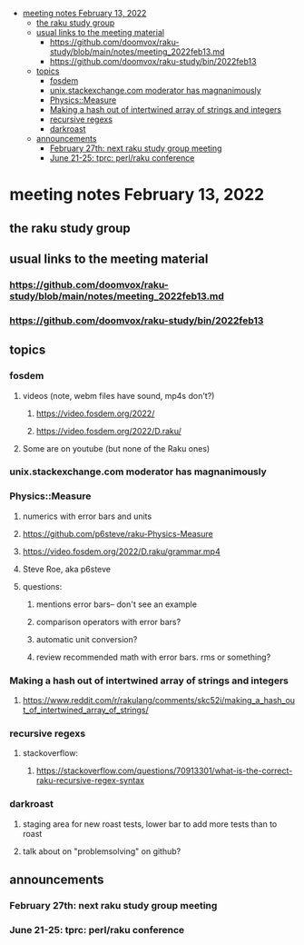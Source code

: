 - [meeting notes February 13, 2022](#org43c76a2)
  - [the raku study group](#org9dbaf6a)
  - [usual links to the meeting material](#orgae3929b)
    - [<https://github.com/doomvox/raku-study/blob/main/notes/meeting_2022feb13.md>](#orgd5d2458)
    - [<https://github.com/doomvox/raku-study/bin/2022feb13>](#orgba8bfd0)
  - [topics](#orga7de061)
    - [fosdem](#orgd51ce07)
    - [unix.stackexchange.com moderator has magnanimously](#org194e558)
    - [Physics::Measure](#org1e4ce58)
    - [Making a hash out of intertwined array of strings and integers](#orgadd15b0)
    - [recursive regexs](#org1381416)
    - [darkroast](#org64340c3)
  - [announcements](#org5a63628)
    - [February 27th: next raku study group meeting](#orgba4457e)
    - [June 21-25: tprc: perl/raku conference](#org2815256)


<a id="org43c76a2"></a>

# meeting notes February 13, 2022


<a id="org9dbaf6a"></a>

## the raku study group


<a id="orgae3929b"></a>

## usual links to the meeting material


<a id="orgd5d2458"></a>

### <https://github.com/doomvox/raku-study/blob/main/notes/meeting_2022feb13.md>


<a id="orgba8bfd0"></a>

### <https://github.com/doomvox/raku-study/bin/2022feb13>


<a id="orga7de061"></a>

## topics


<a id="orgd51ce07"></a>

### fosdem

1.  videos (note, webm files have sound, mp4s don't?)

    1.  <https://video.fosdem.org/2022/>
    
    2.  <https://video.fosdem.org/2022/D.raku/>

2.  Some are on youtube (but none of the Raku ones)


<a id="org194e558"></a>

### unix.stackexchange.com moderator has magnanimously


<a id="org1e4ce58"></a>

### Physics::Measure

1.  numerics with error bars and units

2.  <https://github.com/p6steve/raku-Physics-Measure>

3.  <https://video.fosdem.org/2022/D.raku/grammar.mp4>

4.  Steve Roe, aka p6steve

5.  questions:

    1.  mentions error bars&#x2013; don't see an example
    
    2.  comparison operators with error bars?
    
    3.  automatic unit conversion?
    
    4.  review recommended math with error bars.  rms or something?


<a id="orgadd15b0"></a>

### Making a hash out of intertwined array of strings and integers

1.  <https://www.reddit.com/r/rakulang/comments/skc52i/making_a_hash_out_of_intertwined_array_of_strings/>


<a id="org1381416"></a>

### recursive regexs

1.  stackoverflow:

    1.  <https://stackoverflow.com/questions/70913301/what-is-the-correct-raku-recursive-regex-syntax>


<a id="org64340c3"></a>

### darkroast

1.  staging area for new roast tests, lower bar to add more tests than to roast

2.  talk about on "problemsolving" on github?


<a id="org5a63628"></a>

## announcements


<a id="orgba4457e"></a>

### February 27th: next raku study group meeting


<a id="org2815256"></a>

### June 21-25: tprc: perl/raku conference
